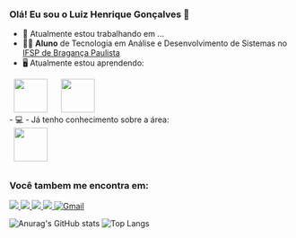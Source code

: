 ### Olá! Eu sou o Luiz Henrique Gonçalves 👋

- 🔭 Atualmente estou trabalhando em ...
- 👨‍🎓 **Aluno** de Tecnologia em Análise e Desenvolvimento de Sistemas no [IFSP de Bragança Paulista](https://bra.ifsp.edu.br/)
- 🖥️ Atualmente estou aprendendo:
<div display="inline">
&nbsp;&nbsp;<img width="60" height="60" src="https://cdn.jsdelivr.net/gh/devicons/devicon@latest/icons/vscode/vscode-original-wordmark.svg" /> &nbsp;&nbsp;
&nbsp;&nbsp;<img width="60" height="60" src="https://cdn.jsdelivr.net/gh/devicons/devicon@latest/icons/c/c-original.svg" />&nbsp;&nbsp;
</div> 
- 💻 - Já tenho conhecimento sobre a área:
<div>
&nbsp;&nbsp;<img width="60" height="60"  src="https://avatars.githubusercontent.com/u/6789362?s=200&amp;v=4" />&nbsp;&nbsp;
</div>


     

  ##

### Você tambem me encontra em: ###
<a href="https://twitter.com/LuizHenriq82758" >
<img src="https://img.shields.io/badge/X-%23000000.svg?style=for-the-badge&logo=X&logoColor=white" />
</a>
<a href="https://www.instagram.com/luhenrique7339/" >
<img src="https://img.shields.io/badge/Instagram-%23E4405F.svg?style=for-the-badge&logo=Instagram&logoColor=white" />
</a>
<a href="https://www.facebook.com/profile.php?id=100095267540532&locale=pt_BR" >
<img src="https://img.shields.io/badge/Facebook-%231877F2.svg?style=for-the-badge&logo=Facebook&logoColor=white" />
</a>
<a href="https://www.reddit.com/user/Pretend_Phase2214/" >
<img src="https://img.shields.io/badge/Reddit-FF4500?style=for-the-badge&logo=reddit&logoColor=white" />
</a>
<a href="maito:luizhenriquegoncalves2004@gmail.com">
<img src="https://camo.githubusercontent.com/71a0f4bfcf1f2220e2b1c246ac2ee681c47ee914d1c1f0e27a0e6c9ac2e9f134/68747470733a2f2f696d672e736869656c64732e696f2f62616467652f476d61696c2d4431343833363f7374796c653d666f722d7468652d6261646765266c6f676f3d676d61696c266c6f676f436f6c6f723d7768697465" alt="Gmail" data-canonical-src="https://img.shields.io/badge/Gmail-D14836?style=for-the-badge&amp;logo=gmail&amp;logoColor=white" style="max-width: 100%;">
</a>


![Anurag's GitHub stats](https://github-readme-stats.vercel.app/api?username=LuizHenriqueGon&show_icons=true&theme=dark)
![Top Langs](https://github-readme-stats.vercel.app/api/top-langs/?username=LuizHenriqueGon&hide=javascript,html)
